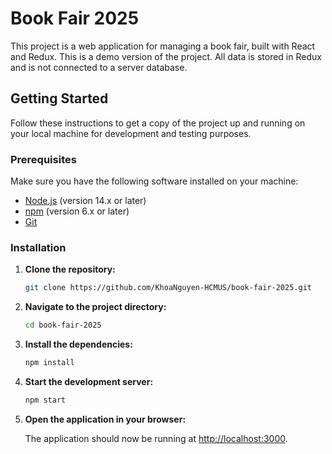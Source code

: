 # Book Fair 2025

This project is a web application for managing a book fair, built with React and Redux. This is a demo version of the project. All data is stored in Redux and is not connected to a server database.

## Getting Started

Follow these instructions to get a copy of the project up and running on your local machine for development and testing purposes.

### Prerequisites

Make sure you have the following software installed on your machine:

- [Node.js](https://nodejs.org/) (version 14.x or later)
- [npm](https://www.npmjs.com/) (version 6.x or later)
- [Git](https://git-scm.com/)

### Installation

1. **Clone the repository:**

   ```sh
   git clone https://github.com/KhoaNguyen-HCMUS/book-fair-2025.git
   ```

2. **Navigate to the project directory:**

   ```sh
   cd book-fair-2025
   ```

3. **Install the dependencies:**

   ```sh
   npm install
   ```

4. **Start the development server:**

   ```sh
   npm start
   ```

5. **Open the application in your browser:**

   The application should now be running at [http://localhost:3000](http://localhost:3000).




